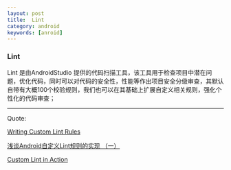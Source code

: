 ```yaml
---
layout: post
title:  Lint
category: android
keywords: [anroid]
---
```


### Lint

  Lint 是由AndroidStudio 提供的代码扫描工具，该工具用于检查项目中潜在问题，优化代码，同时可以对代码的安全性，性能等作出项目安全分级审查，其默认自带有大概100个校验规则，我们也可以在其基础上扩展自定义相关规则，强化个性化的代码审查；



















---

Quote:



[Writing Custom Lint Rules](http://tools.android.com/tips/lint-custom-rules)

[浅谈Android自定义Lint规则的实现 （一）](http://www.carrotsight.com/2016/01/29/%E6%B5%85%E8%B0%88Android%E8%87%AA%E5%AE%9A%E4%B9%89Lint%E8%A7%84%E5%88%99%E7%9A%84%E5%AE%9E%E7%8E%B0%20%EF%BC%88%E4%B8%80%EF%BC%89.html)

[Custom Lint in Action](https://hujiaweibujidao.github.io/blog/2016/11/14/custom-lint-in-action/)
